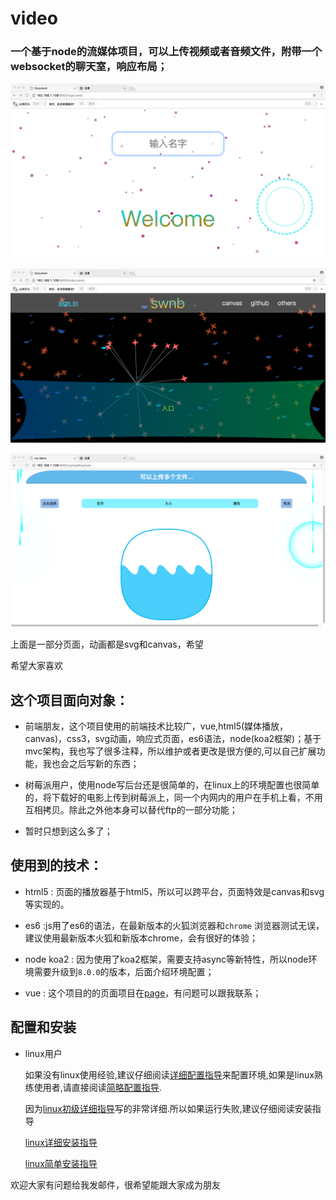 # video
### 一个基于node的流媒体项目，可以上传视频或者音频文件，附带一个websocket的聊天室，响应布局；

 ![sign page 效果](./readme/swnb_index.page.png)


 ![index page 效果](./readme/swnb_index1.page.png)


 ![function page 效果](./readme/swnb_index2.page.png)

 上面是一部分页面，动画都是svg和canvas，希望

希望大家喜欢

## 这个项目面向对象：

* 前端朋友，这个项目使用的前端技术比较广，vue,html5(媒体播放，canvas)，css3，svg动画，响应式页面，es6语法，node(koa2框架)；基于mvc架构，我也写了很多注释，所以维护或者更改是很方便的,可以自己扩展功能，我也会之后写新的东西；

* 树莓派用户，使用node写后台还是很简单的，在linux上的环境配置也很简单的，将下载好的电影上传到树莓派上，同一个内网内的用户在手机上看，不用互相拷贝。除此之外他本身可以替代ftp的一部分功能；

* 暂时只想到这么多了；

## 使用到的技术：
* html5 : 页面的播放器基于html5，所以可以跨平台，页面特效是canvas和svg等实现的。

* es6 :js用了es6的语法，在最新版本的火狐浏览器和`chrome` 浏览器测试无误，建议使用最新版本火狐和新版本chrome，会有很好的体验；

* node koa2 : 因为使用了koa2框架，需要支持async等新特性，所以node环境需要升级到`8.0.0`的版本，后面介绍环境配置；

* vue  : 这个项目的的页面项目在[page](https://github.com/swnb/vue_webpage)，有问题可以跟我联系；

## 配置和安装

* linux用户
    
    如果没有linux使用经验,建议仔细阅读[详细配置指导](./readme/linux.md)来配置环境,如果是linux熟练使用者,请直接阅读[简略配置指导](./readme/linuxS.md).
    
    因为[linux初级详细指导](./readme/linux.md)写的非常详细.所以如果运行失败,建议仔细阅读安装指导

    [linux详细安装指导](./readme/linux.md)

    [linux简单安装指导](./readme/linuxS.md)
        

欢迎大家有问题给我发邮件，很希望能跟大家成为朋友
